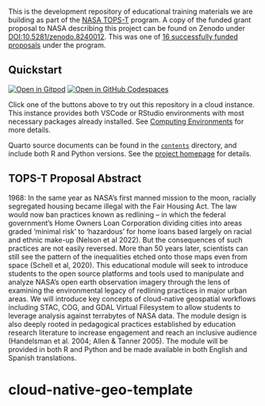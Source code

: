 This is the development repository of educational training materials we are building as part of the [NASA TOPS-T](https://nspires.nasaprs.com/external/solicitations/summary.do?solId=%7BAB776446-03A8-4C24-845D-2E5A2ADA2D5A%7D&path=&method=init) program. A copy of the funded grant proposal to NASA describing this project can be found on Zenodo under [DOI:10.5281/zenodo.8240012](https://doi.org/10.5281/zenodo.8240012). This was one of [16 successfully funded proposals](https://nspires.nasaprs.com/external/viewrepositorydocument/cmdocumentid=929821/solicitationId=%7BAB776446-03A8-4C24-845D-2E5A2ADA2D5A%7D/viewSolicitationDocument=1/TOPST22%20selections.pdf) under the program.

## Quickstart

[![Open in Gitpod](https://gitpod.io/button/open-in-gitpod.svg)](https://gitpod.io/#https://github.com/boettiger-lab/nasa-topst-env-justice) [![Open in GitHub Codespaces](https://github.com/codespaces/badge.svg)](https://codespaces.new/espm-157/nasa-topst-env-justice?quickstart=1)

Click one of the buttons above to try out this repository in a cloud instance. This instance provides both VSCode or RStudio environments with most necessary packages already installed. See [Computing Environments](https://boettiger-lab.github.io/nasa-topst-env-justice/contents/computing-environment.html) for more details.

Quarto source documents can be found in the [`contents`](contents) directory, and include both R and Python versions. See the [project homepage](https://boettiger-lab.github.io/nasa-topst-env-justice) for details.

## TOPS-T Proposal Abstract

1968: In the same year as NASA’s first manned mission to the moon, racially segregated housing became illegal with the Fair Housing Act. The law would now ban practices known as redlining – in which the federal government’s Home Owners Loan Corporation dividing cities into areas graded ‘minimal risk’ to ‘hazardous’ for home loans based largely on racial and ethnic make-up (Nelson et al 2022). But the consequences of such practices are not easily reversed. More than 50 years later, scientists can still see the pattern of the inequalities etched onto those maps even from space (Schell et al, 2020). This educational module will seek to introduce students to the open source platforms and tools used to manipulate and analyze NASA’s open earth observation imagery through the lens of examining the environmental legacy of redlining practices in major urban areas. We will introduce key concepts of cloud-native geospatial workflows including STAC, COG, and GDAL Virtual Filesystem to allow students to leverage analysis against terrabytes of NASA data. The module design is also deeply rooted in pedagogical practices established by education research literature to increase engagement and reach an inclusive audience (Handelsman et al. 2004; Allen & Tanner 2005). The module will be provided in both R and Python and be made available in both English and Spanish translations.

# cloud-native-geo-template
